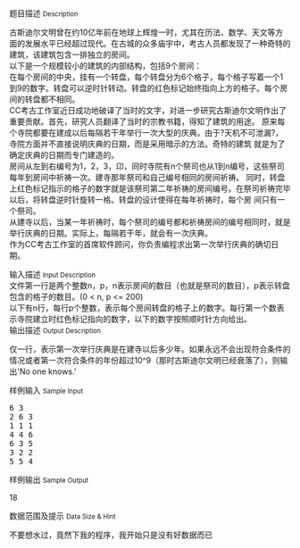 <div class="panel panel-default">
<div class="area-title">
<span>
题目描述
<small>Description</small>
</span></div>
<div class="panel-body">

<p>古斯迪尔文明曾在约10亿年前在地球上辉煌一时，尤其在历法、数学、天文等方面的发展水平已经超过现代。在古城的众多庙宇中，考古人员都发现了一种奇特的建筑，该建筑包含一排独立的房间。 <br>以下是一个规模较小的建筑的内部结构，包括9个房间：<br>在每个房间的中央，挂有一个转盘，每个转盘分为6个格子，每个格子写着一个1到9的数字。转盘可以逆时针转动。转盘的红色标记始终指向上方的格子。每个房间的转盘都不相同。 <br>CC考古工作室近日成功地破译了当时的文字，对进一步研究古斯迪尔文明作出了重要贡献。首先，研究人员翻译了当时的宗教书籍，得知了建筑的用途。 原来每个寺院都要在建成以后每隔若干年举行一次大型的庆典。由于?天机不可泄漏?，寺院方面并不直接说明庆典的日期，而是采用暗示的方法。奇特的建筑 就是为了确定庆典的日期而专门建造的。 <br>房间从左到右编号为1，2，3，卬，同时寺院有n个祭司也从1到n编号，这些祭司每年到房间中祈祷一次。建寺那年祭司和自己编号相同的房间祈祷。 同时，转盘上红色标记指示的格子的数字就是该祭司第二年祈祷的房间编号。在祭司祈祷完毕以后，将转盘逆时针旋转一格。转盘的设计使得在每年祈祷时，每个房 间只有一个祭司。 <br>从建寺以后，当某一年祈祷时，每个祭司的编号都和祈祷房间的编号相同时，就是举行庆典的日期。实际上，每隔若干年，就会有一次庆典。 <br>作为CC考古工作室的首席软件顾问，你负责编程求出第一次举行庆典的确切日期。</p>

</div>
</div>

<div class="panel panel-default">
<div class="area-title">
<span>
输入描述
<small>Input Description</small>
</span></div>
<div class="panel-body">
<div>文件第一行是两个整数n，p，n表示房间的数目（也就是祭司的数目），p表示转盘包含的格子的数目。(0 &lt; n, p &lt;= 200) <br>以下有n行，每行p个整数，表示每个房间转盘的格子上的数字。每行第一个数表示寺院建立时红色标记指向的数字，以下的数字按照顺时针方向给出。</div>

</div>
</div>
<div  class="panel panel-default">
<div class="area-title">
<span>
输出描述
<small>Output Description</small>
</span></div>
<div class="panel-body">

<p>仅一行，表示第一次举行庆典是在建寺以后多少年。如果永远不会出现符合条件的情况或者第一次符合条件的年份超过10^9（那时古斯迪尔文明已经衰落了），则输出'No one knows.'</p>

</div>
</div>


<div class="panel panel-default">
<div class="area-title">
<span>
样例输入
<small>Sample Input</small>
</span></div>
<div class="panel-body">
<pre>6 3
2 6 3
1 1 1
4 4 6
6 3 5
3 2 2
5 5 4
</pre>

</div>
</div>

<div class="panel panel-default">
<div class="area-title">
<span>
样例输出
<small>Sample Output</small>
</span></div>
<div class="panel-body">
<p>18</p>

</div>
</div>

<div class="panel panel-default">
<div class="area-title">
<span>
数据范围及提示
<small>Data Size & Hint</small>
</span></div>
<div class="panel-body">
<p>不要想水过，竟然下我的程序，我开始只是没有好数据而已</p>
</div>
</div>